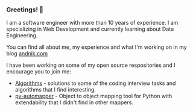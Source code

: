 ### Greetings! 👋

I am a software engineer with more than 10 years of experience. I am specializing in Web Development and currently learning about Data Engineering.

You can find all about me, my experience and what I'm working on in my blog [andnik.com](https://andnik.com)

I have been working on some of my open source respositories and I encourage you to join me:
* [Algorithms](https://github.com/anikolaienko/Algorithms) - solutions to some of the coding interview tasks and algorithms that I find interesting.
* [py-automapper](https://github.com/anikolaienko/py-automapper) - Object to object mapping tool for Python with extendability that I didn't find in other mappers.
